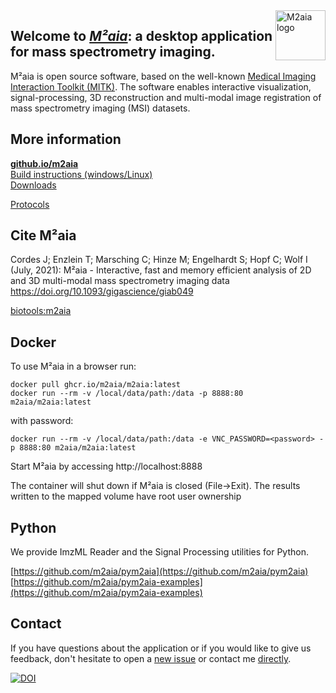 <a href="https://m2aia.de/">
  <img src="https://github.com/jtfcordes/M2aia/raw/master/Applications/M2aiaWorkbench/icons/icon.png" alt="M2aia logo" title="M2aia" align="right" height="80" />
</a>

## Welcome to *[M²aia][m2aia]*: a desktop application for mass spectrometry imaging.

M²aia is open source software, based on the well-known [Medical Imaging Interaction Toolkit (MITK)](https://mitk.org/). The software enables interactive visualization, signal-processing, 3D reconstruction and multi-modal image registration of mass spectrometry imaging (MSI) datasets.


## More information ##

**[github.io/m2aia][m2aia]**<br>
[Build instructions (windows/Linux)][m2aia-build] <br>
[Downloads][download]<br>

[Protocols][m2aia]<br>

## Cite M²aia ##

Cordes J; Enzlein T; Marsching C; Hinze M; Engelhardt S; Hopf C; Wolf I (July, 2021): M²aia - Interactive, fast and memory efficient analysis of 2D and 3D multi-modal mass spectrometry imaging data https://doi.org/10.1093/gigascience/giab049

[biotools:m2aia][biotools-m2aia]

## Docker ##

To use M²aia in a browser run:

```docker pull ghcr.io/m2aia/m2aia:latest```<br>
```docker run --rm -v /local/data/path:/data -p 8888:80 m2aia/m2aia:latest```

with password:

```docker run --rm -v /local/data/path:/data -e VNC_PASSWORD=<password> -p 8888:80 m2aia/m2aia:latest```

Start M²aia by accessing http://localhost:8888

The container will shut down if M²aia is closed (File->Exit).
The results written to the mapped volume have root user ownership


## Python ##

We provide ImzML Reader and the Signal Processing utilities for Python.

[https://github.com/m2aia/pym2aia](https://github.com/m2aia/pym2aia)<br>
[https://github.com/m2aia/pym2aia-examples](https://github.com/m2aia/pym2aia-examples)


## Contact ##
If you have questions about the application or if you would like to give us feedback, don't hesitate to open a [new issue][contribute] or contact me [directly](mailto:j.cordes@hs-mannheim.de).


[![DOI](https://zenodo.org/badge/314852965.svg)](https://zenodo.org/badge/latestdoi/314852965)

[logo]: https://github.com/jtfcordes/M2aia/raw/master/Applications/M2aiaWorkbench/icons/icon.png
[mitk]: http://mitk.org
[m2aia-build]: https://m2aia.de/development.html
[m2aia]: http://m2aia.de
[itk]: https://itk.org
[vtk]: https://vtk.org
[mitk-usermanual]: http://docs.mitk.org/nightly/UserManualPortal.html
[biotools-m2aia]: https://bio.tools/m2aia
[scicrunch-m2aia]: https://scicrunch.org/resolver/RRID:SCR_019324

[download]: https://m2aia.de
[contribute]: https://github.com/jtfcordes/M2aia/issues
[cmake]: https://www.cmake.org


